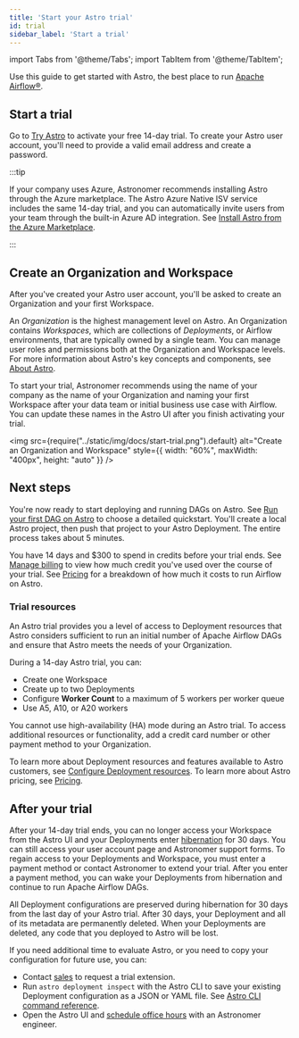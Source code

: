 ```yaml
---
title: 'Start your Astro trial'
id: trial
sidebar_label: 'Start a trial'
---
```


import Tabs from '@theme/Tabs';
import TabItem from '@theme/TabItem';

Use this guide to get started with Astro, the best place to run [Apache Airflow®](https://airflow.apache.org).

## Start a trial

Go to [Try Astro](https://www.astronomer.io/try-astro/?referral=docs-what-astro-banner&utm_medium=docs&utm_content=astro-trial&utm_source=body) to activate your free 14-day trial. To create your Astro user account, you'll need to provide a valid email address and create a password.

:::tip

If your company uses Azure, Astronomer recommends installing Astro through the Azure marketplace. The Astro Azure Native ISV service includes the same 14-day trial, and you can automatically invite users from your team through the built-in Azure AD integration. See [Install Astro from the Azure Marketplace](install-azure.md).

:::

## Create an Organization and Workspace

After you've created your Astro user account, you'll be asked to create an Organization and your first Workspace.

An _Organization_ is the highest management level on Astro. An Organization contains _Workspaces_, which are collections of _Deployments_, or Airflow environments, that are typically owned by a single team. You can manage user roles and permissions both at the Organization and Workspace levels. For more information about Astro's key concepts and components, see [About Astro](astro-architecture.md).

To start your trial, Astronomer recommends using the name of your company as the name of your Organization and naming your first Workspace after your data team or initial business use case with Airflow. You can update these names in the Astro UI after you finish activating your trial.

<img src={require("../static/img/docs/start-trial.png").default} alt="Create an Organization and Workspace" style={{ width: "60%", maxWidth: "400px", height: "auto" }} />

## Next steps

You're now ready to start deploying and running DAGs on Astro. See [Run your first DAG on Astro](run-first-dag.md) to choose a detailed quickstart. You'll create a local Astro project, then push that project to your Astro Deployment. The entire process takes about 5 minutes.

You have 14 days and $300 to spend in credits before your trial ends. See [Manage billing](manage-billing.md) to view how much credit you've used over the course of your trial. See [Pricing](https://www.astronomer.io/pricing/) for a breakdown of how much it costs to run Airflow on Astro.

### Trial resources

An Astro trial provides you a level of access to Deployment resources that Astro considers sufficient to run an initial number of Apache Airflow DAGs and ensure that Astro meets the needs of your Organization.

During a 14-day Astro trial, you can:

- Create one Workspace
- Create up to two Deployments
- Configure **Worker Count** to a maximum of 5 workers per worker queue
- Use A5, A10, or A20 workers

You cannot use high-availability (HA) mode during an Astro trial. To access additional resources or functionality, add a credit card number or other payment method to your Organization.

To learn more about Deployment resources and features available to Astro customers, see [Configure Deployment resources](deployment-resources.md). To learn more about Astro pricing, see [Pricing](https://www.astronomer.io/pricing/).

## After your trial

After your 14-day trial ends, you can no longer access your Workspace from the Astro UI and your Deployments enter [hibernation](deployment-resources.md#hibernate-a-development-deployment) for 30 days. You can still access your user account page and Astronomer support forms. To regain access to your Deployments and Workspace, you must enter a payment method or contact Astronomer to extend your trial. After you enter a payment method, you can wake your Deployments from hibernation and continue to run Apache Airflow DAGs.

All Deployment configurations are preserved during hibernation for 30 days from the last day of your Astro trial. After 30 days, your Deployment and all of its metadata are permanently deleted. When your Deployments are deleted, any code that you deployed to Astro will be lost.

If you need additional time to evaluate Astro, or you need to copy your configuration for future use, you can:

- Contact [sales](https://astronomer.io/contact/) to request a trial extension.
- Run `astro deployment inspect` with the Astro CLI to save your existing Deployment configuration as a JSON or YAML file. See [Astro CLI command reference](cli/astro-deployment-inspect.md).
- Open the Astro UI and [schedule office hours](office-hours.md) with an Astronomer engineer.
